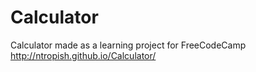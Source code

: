 # Calculator
Calculator made as a learning project for FreeCodeCamp
http://ntropish.github.io/Calculator/
